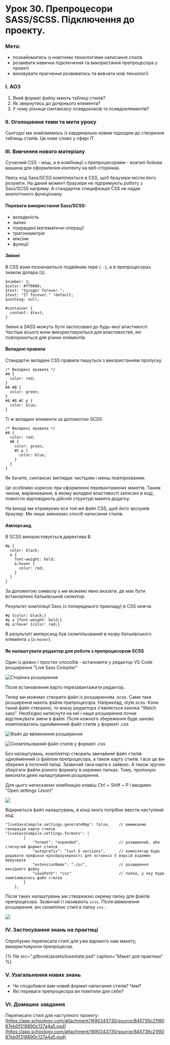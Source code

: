# Урок 30. Препроцесори SASS/SCSS. Підключення до проекту.

### Мета:

* познайомитись із новітніми технологіями написання стилів
* розвивати навички підключення та використання препроцесора у проекті
* виховувати прагнення розвиватись та вивчати нові технології

### І. АОЗ

1. Який формат файлу мають таблиці стилів?
2. Як звернутись до дочірнього елемента?
3. У чому різниця синтаксису псевдокласів та псевдоелементів?

### ІІ. Оголошення теми та мети уроку

Сьогодні ми знайомимось із кардинально новим підходом до створення таблиць стилів. Це нове слово у сфері ІТ.

### ІІІ. Вивчення нового матеріалу

Сучасний CSS - міць, а в комбінації з препроцесорами - взагалі бойова машина для оформлення контенту на веб-сторінках.

Увесь код Sass/SCSS компілюється в CSS, щоб браузери могли його розуміти. На даний момент браузери не підтримують роботу з Sass/SCSS напряму. А стандартна специфікація CSS не надає аналогічного функціоналу.

#### Переваги використання Sass/SCSS:

* вкладеність
* змінні
* покращені математичні операції
* тригонометрія
* міксіни
* функції

#### Змінні

В CSS вони позначаються подвійним тире \(`--`\), а в препроцесорах знаком долара \(`$`\).

```text
$number: 1;
$color: #ff0000;
$text: "tproger forever.";
$text: "IT forever." !default;
$nothing: null;

#container {
  content: $text;
}
```

Змінні в SASS можуть бути застосовані до будь-якої властивості. Частіше всього вони використовуються для властивостей, які повторюються для різних елементів.

#### Вкладені правила

Стандартні вкладені CSS правила пишуться з використанням пропуску.

```text
/* Вкладені правила */
#A {
  color: red;
}
#A #B {
  color: green;
}
#A #B #C p {
  color: blue;
}
```

Ті ж вкладені елементи за допомогою SCSS:

```text
/* Вкладені правила */
#A {
  color: red;
  #B {
    color: green;
    #C p {
      color: blue;
    }
  }
}
```

Як бачите, синтаксис виглядає чистішим і менш повторюваним.

Це особливо корисно при оформленні перевантажених макетів. Таким чином, вирівнювання, в якому вкладені властивості записані в коді, повністю відповідають дійсній структурі макета додатку.

На виході ми отримуємо все той же файл CSS, щоб його зрозумів браузер. Ми лише змінюємо спосіб написання стилів.

#### Амперсанд

В SCSS використовується[ ](https://sass-scss.ru/documentation/sassscript/&_v_sassscript.html)директива &:

```text
#p {
  color: black;
  a {
    font-weight: bold;
    &:hover {
      color: red;
    }
  }
}
```

За допомогою символу `&` ми можемо явно вказати, де має бути встановлено батьківський селектор.

Результат компіляції Sass \(з попереднього прикладу\) в CSS нижче.

```text
#p {color: black;}
#p a {font-weight: bold;}
#p a:hover {color: red;}
```

В результаті амперсанд був скомпільований в назву батьківського елемента `a` \(`a:hover`\).

#### Як налаштувати редактор для роботи з препроцесором SCSS

Один із дієвих і простих способів - встановити у редактор VS Code розширення "Live Sass Compiler"

![&#x421;&#x442;&#x43E;&#x440;&#x456;&#x43D;&#x43A;&#x430; &#x440;&#x43E;&#x437;&#x448;&#x438;&#x440;&#x435;&#x43D;&#x43D;&#x44F;](.gitbook/assets/image%20%2820%29.png)

Після встановлення варто перезавантажити редактор.

Тепер ми можемо створити файл із розширенням .scss. Саме таке розширення мають файли препроцесора. Наприклад, style.scss. Коли такий файл створено, то внизу редактора з'являється кнопка "Watch sass". Необхідно натиснути на неї і наше розширення почне відстежувати зміни в файлі. Після кожного збереження буде заново компілюватись однойменний файл стилів у форматі .css

![&#x424;&#x430;&#x439;&#x43B; &#x434;&#x43E; &#x432;&#x432;&#x456;&#x43C;&#x43A;&#x43D;&#x435;&#x43D;&#x43D;&#x44F; &#x440;&#x43E;&#x437;&#x448;&#x438;&#x440;&#x435;&#x43D;&#x43D;&#x44F;](.gitbook/assets/image%20%2823%29.png)

![&#x421;&#x43A;&#x43E;&#x43C;&#x43F;&#x456;&#x43B;&#x44C;&#x43E;&#x432;&#x430;&#x43D;&#x438;&#x439; &#x444;&#x430;&#x439;&#x43B; &#x441;&#x442;&#x438;&#x43B;&#x456;&#x432; &#x443; &#x444;&#x43E;&#x440;&#x43C;&#x430;&#x442;&#x456; .css](.gitbook/assets/image%20%2824%29.png)

Без налаштувань, компілятор створить звичайний файл стилів однойменний із файлом препроцесора, а також карту стилів. І все це він збереже в поточній папці. Зазвичай така карта є зайвою. А також зручно зберігати файли різного формату в окремих папках. Тому, пропоную виконати деякі налаштування розширення.

Для цього натискаємо комбінацію клавіш Ctrl + Shift + P і вводимо "Open settings \(Json\)"

![](.gitbook/assets/image%20%2825%29.png)

Відкриється файл налаштувань, в кінці якого потрібно ввести наступний код:

```text
"liveSassCompile.settings.generateMap": false,    // вимикаємо генерацію карти стилів
"liveSassCompile.settings.formats": [ 
        {
            "format": "expanded",                 // розширений, або стиснутий формат стилів
            "autoprefix": "last 5 versions",      // компілятор буде додавати префікси кросбраузерності для останніх 5 версій відомих браузерів
            "extensionName": ".css",              // розширення вихідного файлу
            "savePath": "css"                     // папка, у яку буде компілюватись файл стилів
        }
    ],
```

Після таких налаштувань ми створюємо окрему папку для файлів препроцесора. Зазвичай її називають `scss`. Після ввімкнення розширення. він скомпілює стилі в папку `css`.

![](.gitbook/assets/image%20%2822%29.png)

### IV. Застосування знань на практиці

Спробуємо переписати стилі для уже відомого нам макету, використовуючи препроцесор.

{% file src=".gitbook/assets/luxestate.psd" caption="Макет для практики" %}

### V. Узагальнення нових знань

* Чи сподобався вам новий формат написання стилів? Чим?
* Які переваги препроцесора ви помітили для себе?

### VI. Домашнє завдання

Переписати стилі для наступного проекту: [https://app.schoology.com/attachment/1690243730/source/845739c21f8087eb0f318890c127a4a5.psd](https://app.schoology.com/attachment/1690243730/source/845739c21f8087eb0f318890c127a4a5.psd)

